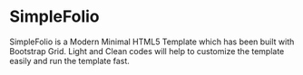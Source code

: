 # SimpleFolio
SimpleFolio is a Modern Minimal HTML5 Template which has been built with Bootstrap Grid. Light and Clean codes will help to customize the template easily and run the template fast. 
